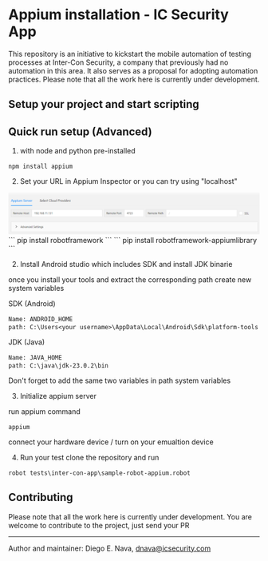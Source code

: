 # Appium installation - IC Security App

This repository is an initiative to kickstart the mobile automation of testing processes at Inter-Con Security, a company that previously had no automation in this area. It also serves as a proposal for adopting automation practices. Please note that all the work here is currently under development.

## Setup your project and start scripting



## Quick run setup (Advanced)

1. with node and python pre-installed

```
npm install appium
```
2. Set your URL in Appium Inspector or you can try using "localhost"

<img src="/docs/img/img9.png" alt="Image 9" style="max-width: 100%; height: auto;">
```
pip install robotframework
```
```
pip install robotframework-appiumlibrary
```

2. Install Android studio which includes SDK and install JDK binarie

once you install your tools and extract the corresponding path create new system variables

SDK (Android)
```
Name: ANDROID_HOME
path: C:\Users<your username>\AppData\Local\Android\Sdk\platform-tools
```

JDK (Java)
```
Name: JAVA_HOME
path: C:\java\jdk-23.0.2\bin
```

Don't forget to add the same two variables in path system variables

3. Initialize appium server

run appium command 
```
appium
```
connect your hardware device / turn on your emualtion device 

4. Run your test
clone the repository and run 
```
robot tests\inter-con-app\sample-robot-appium.robot
```


## Contributing

Please note that all the work here is currently under development.
You are welcome to contribute to the project, just send your PR

---
Author and maintainer: Diego E. Nava, dnava@icsecurity.com